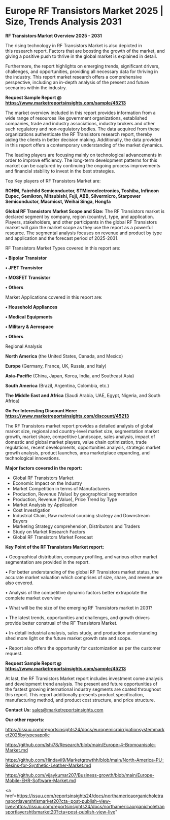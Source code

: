 # Europe RF Transistors Market 2025 | Size, Trends Analysis 2031

<Strong> RF Transistors Market Overview 2025 - 2031</strong>

The rising technology in RF Transistors Market is also depicted in this research report. Factors that are boosting the growth of the market, and giving a positive push to thrive in the global market is explained in detail.

Furthermore, the report highlights on emerging trends, significant drivers, challenges, and opportunities, providing all necessary data for thriving in the industry. This report market research offers a comprehensive perspective, including an in-depth analysis of the present and future scenarios within the industry.

<strong>Request Sample Report @ <a href=https://www.marketreportsinsights.com/sample/45213>https://www.marketreportsinsights.com/sample/45213</a></strong>

The market overview included in this report provides information from a wide range of resources like government organizations, established companies, trade and industry associations, industry brokers and other such regulatory and non-regulatory bodies. The data acquired from these organizations authenticate the RF Transistors research report, thereby aiding the clients in better decision making. Additionally, the data provided in this report offers a contemporary understanding of the market dynamics.

The leading players are focusing mainly on technological advancements in order to improve efficiency. The long-term development patterns for this market can be captured by continuing the ongoing process improvements and financial stability to invest in the best strategies.

Top Key players of RF Transistors Market are:

<strong>ROHM, Fairchild Semiconductor, STMicroelectronics, Toshiba, Infineon Eupec, Semikron, Mitsubishi, Fuji, ABB, Silvermicro, Starpower Semiconductor, Macmicst, Weihai Singa, Hongfa</strong>

<strong><b>Global RF Transistors Market Scope and Size:</b></strong>
The RF Transistors market is declared segment by company, region (country), type, and application. Players, stakeholders, and other participants in the global RF Transistors market will gain the market scope as they use the report as a powerful resource. The segmental analysis focuses on revenue and product by type and application and the forecast period of 2025-2031.

RF Transistors Market Types covered in this report are:

<strong>•  Bipolar Transistor

•  JFET Transistor

•  MOSFET Transistor

•  Others</strong>

Market Applications covered in this report are:

<strong>•  Household Appliances

•  Medical Equipments

•  Military & Aerospace

•  Others</strong> 

Regional Analysis

<strong>North America</strong> (the United States, Canada, and Mexico)

<strong>Europe</strong> (Germany, France, UK, Russia, and Italy)

<strong>Asia-Pacific</strong> (China, Japan, Korea, India, and Southeast Asia)

<strong>South America</strong> (Brazil, Argentina, Colombia, etc.)

<strong>The Middle East and Africa</strong> (Saudi Arabia, UAE, Egypt, Nigeria, and South Africa)

<strong>Go For Interesting Discount Here: <a href=https://www.marketreportsinsights.com/discount/45213>https://www.marketreportsinsights.com/discount/45213</a></strong>

The RF Transistors market report provides a detailed analysis of global market size, regional and country-level market size, segmentation market growth, market share, competitive Landscape, sales analysis, impact of domestic and global market players, value chain optimization, trade regulations, recent developments, opportunities analysis, strategic market growth analysis, product launches, area marketplace expanding, and technological innovations.

<strong><b>Major factors covered in the report:</b></strong>
<ul>
  <li>Global RF Transistors Market </li>
  <li>Economic Impact on the Industry</li>
  <li>Market Competition in terms of Manufacturers</li>
  <li>Production, Revenue (Value) by geographical segmentation</li>
  <li>Production, Revenue (Value), Price Trend by Type</li>
  <li>Market Analysis by Application</li>
  <li>Cost Investigation</li>
  <li>Industrial Chain, Raw material sourcing strategy and Downstream Buyers</li>
  <li>Marketing Strategy comprehension, Distributors and Traders</li>
  <li>Study on Market Research Factors</li>
  <li>Global RF Transistors Market Forecast</li>
</ul>

<strong><b>Key Point of the RF Transistors Market report:</b></strong>

• Geographical distribution, company profiling, and various other market segmentation are provided in the report.

• For better understanding of the global RF Transistors market status, the accurate market valuation which comprises of size, share, and revenue are also covered.

• Analysis of the competitive dynamic factors better extrapolate the complete market overview

• What will be the size of the emerging RF Transistors market in 2031?

• The latest trends, opportunities and challenges, and growth drivers provide better construal of the RF Transistors Market.

• In-detail industrial analysis, sales study, and production understanding shed more light on the future market growth rate and scope.

• Report also offers the opportunity for customization as per the customer request.

<strong>Request Sample Report @ <a href=https://www.marketreportsinsights.com/sample/45213>https://www.marketreportsinsights.com/sample/45213</a></strong>

At last, the RF Transistors Market report includes investment come analysis and development trend analysis. The present and future opportunities of the fastest growing international industry segments are coated throughout this report. This report additionally presents product specification, manufacturing method, and product cost structure, and price structure.

<strong>Contact Us:</strong>
sales@marketreportsinsights.com

<strong>Our other reports:</strong>

<a href=https://issuu.com/reportsinsights24/docs/europemicroirrigationsystemmarket2025bytypesapplic>https://issuu.com/reportsinsights24/docs/europemicroirrigationsystemmarket2025bytypesapplic</a>

<a href=https://github.com/Ishi78/Research/blob/main/Europe-4-Bromoanisole-Market.md>https://github.com/Ishi78/Research/blob/main/Europe-4-Bromoanisole-Market.md</a>

<a href=https://github.com/Hindavii9/Marketgrowthh/blob/main/North-America-PU-Resins-for-Synthetic-Leather-Market.md>https://github.com/Hindavii9/Marketgrowthh/blob/main/North-America-PU-Resins-for-Synthetic-Leather-Market.md</a>

<a href=https://github.com/vijaykumar207/Business-growth/blob/main/Europe-Mobile-EHR-Software-Market.md>https://github.com/vijaykumar207/Business-growth/blob/main/Europe-Mobile-EHR-Software-Market.md</a>

<a href=https://issuu.com/reportsinsights24/docs/northamericaorganicholetransportlayershtlsmarket20?cta=post-publish-view-live>https://issuu.com/reportsinsights24/docs/northamericaorganicholetransportlayershtlsmarket20?cta=post-publish-view-live</a>"

